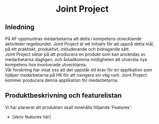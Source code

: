 <h1>Joint Project</h1>
<h2>Inledning</h2>

På AF uppmuntras medarbetarna att delta i kompetens utvecklande aktiviteter regelbundet. Joint Project är ett initiativ för att uppnå detta mål, på ett praktiskt, produktivt, inkluderande och bidragande sätt.
<br>
Joint Project siktar på att producera en produkt som kan användas av medarbetarna dagligen, och åstadkomma möjligheten att utveckla nya kompetens hos involverade utvecklarna.
<br>
Vår forskning har visat oss att det uppstår ett krav för en applikation som hjälper medarbetarna på HK för att navigera sin väg runt. Joint Project kommer producera denna applikation för medarbetarna. 

<h2>Produktbeskrivning och featurelistan</h2>

Vi har planerat att produkten skall innehålla följande ’Features’: 
<ul>
    <li>[skriv features här]</li>
</ul>

<style>
    h1{
        text-align:center;
    }

    h2{

    }
</style>
